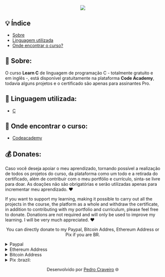 <!-- Colocar uma logo no projeto -->
<!-- HTML -->
<h1 align="center">
    <img src="https://ik.imagekit.io/elankfmjpxmn/pngegg__1__ChPg0oR7ii.png?updatedAt=1636677227741"> <!-- URL da imagen -->
</h1>

## 💡 Índice

- [Sobre](#-sobre)
- [Linguagem utilizada](#-Linguagem-utilizada)
- [Onde encontrar o curso?](#-onde-encontrar-o-curso)

## 📑 Sobre: 

O curso **Learn C** de linguagem de programação C - totalmente gratuito e em inglês -, está disponível gratuitamente na plataforma **Code Academy**, todavia alguns projetos e o certificado são apenas para assinantes Pro. 

## 📑 Linguagem utilizada:

- [C](https://www.learn-c.org/)

## 🔎 Onde encontrar o curso:

- [Codeacademy](https://www.codecademy.com/learn/learn-c)

## 💰 Donates:

Caso você deseja apoiar o meu aprendizado, tornando possível a realização de todos os projetos do curso, da plataforma como um todo e a retirada do certificado, além de contribuir com o meu portfólio e currículo, sinta-se livre para doar. As doações não são obrigatórias e serão utilizadas apenas para incrementar meu aprendizado. ❤️ 

If you want to support my learning, making it possible to carry out all the projects in the course, the platform as a whole and withdraw the certificate, in addition to contributing with my portfolio and curriculum, please feel free to donate. Donations are not required and will only be used to improve my learning. I will be very much appreciated. ❤️ 

<p align="center">You can directly donate to my Paypal, Bitcoin Addres, Ethereum Address or Pix if you are BR.</p>

<details>
  <summary>Paypal</summary>
    
  ```
  https://www.paypal.com/donate/?hosted_button_id=GU7G48HXEEXXE
  ```
</details>

<details>
  <summary>Ethereum Address</summary>
    
  ```
  0x76E8b1257BedD02bC38E476F296123fCecEA83E4
  ```
</details>

<details>
  <summary>Bitcoin Address</summary>
    
  ```
  14jRUvJEEQsdg9TSQ7gH5FJJGjt3aBc3yh
  ```
</details>

<details>
  <summary>Pix :brazil:</summary>
    
  ```
  pecraveiro1@gmail.com
  ```
</details>

<p align="center">Desenvolvido por <a href ="https://www.linkedin.com/in/pecraveiro/">Pedro Craveiro</a> 🌐</p>

